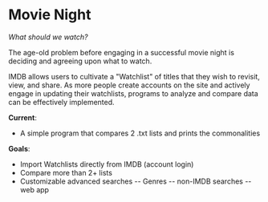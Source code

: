 # Movie Night
*What should we watch?* <br>

The age-old problem before engaging in a successful movie night is deciding and agreeing upon what to watch.

IMDB allows users to cultivate a "Watchlist" of titles that they wish to revisit, view, and share.
As more people create accounts on the site and actively engage in updating their watchlists, programs to analyze and compare data can be effectively implemented. 

**Current**:  
- A simple program that compares 2 .txt lists and prints the commonalities

**Goals**:    
- Import Watchlists directly from IMDB (account login) <br>
- Compare more than 2+ lists
- Customizable advanced searches
  -- Genres
  -- non-IMDB searches
  -- web app 
